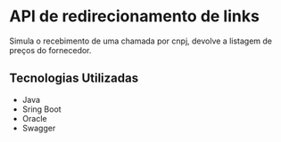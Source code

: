    
# API de redirecionamento de links

Simula o recebimento de uma chamada por cnpj, devolve a listagem de preços do fornecedor.

## Tecnologias Utilizadas

- Java
- Sring Boot
- Oracle
- Swagger


